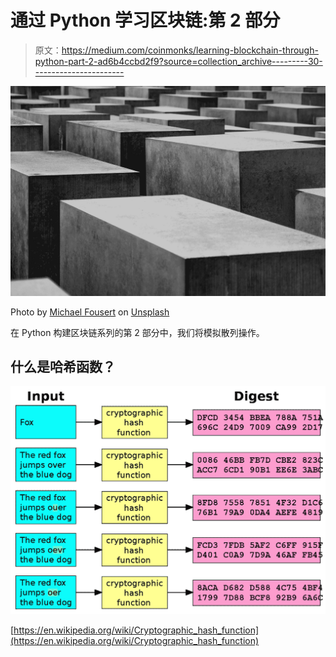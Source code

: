 # 通过 Python 学习区块链:第 2 部分

> 原文：<https://medium.com/coinmonks/learning-blockchain-through-python-part-2-ad6b4ccbd2f9?source=collection_archive---------30----------------------->

![](img/c2d7d2f6d556e797f51c9e607837adcf.png)

Photo by [Michael Fousert](https://unsplash.com/@michaelfousert?utm_source=medium&utm_medium=referral) on [Unsplash](https://unsplash.com?utm_source=medium&utm_medium=referral)

在 Python 构建区块链系列的第 2 部分中，我们将模拟散列操作。

## 什么是哈希函数？

![](img/32b6d3e721e3f24be4a3e0a259cc635e.png)

[https://en.wikipedia.org/wiki/Cryptographic_hash_function](https://en.wikipedia.org/wiki/Cryptographic_hash_function)
